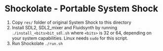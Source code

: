 Shockolate - Portable System Shock
============

1. Copy `res/` folder of original System Shock to this directory
2. Install SDL2, SDL2_mixer and Fluidsynth by running `./install_<bits>bit_sdl.sh` where `<bits>` is 32 or 64, depending on your system capabilities. Linux needs `sudo` for this script. 
3. Run Shockolate `./run.sh`

